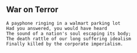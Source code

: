 ## War on Terror

    A payphone ringing in a walmart parking lot
    Had you answered, you would have heard
    The sound of a nation's soul escaping its body;
    The death rattle of our long suffering idealism
    Finally killed by the corporate imperialism.